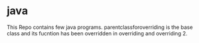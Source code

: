 # java
This Repo contains few java programs.
parentclassforoverriding is the base class  and its fucntion has been overridden in overriding and overriding 2.

